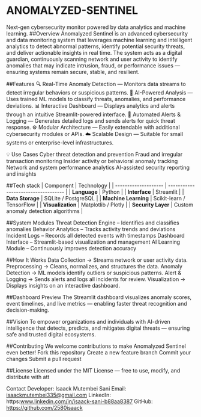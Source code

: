 # ANOMALYZED-SENTINEL
Next-gen cybersecurity monitor powered by data analytics and machine learning.
##Overview
Anomalyzed Sentinel is an advanced cybersecurity and data monitoring system that leverages machine learning and intelligent analytics to detect abnormal patterns, identify potential security threats, and deliver actionable insights in real time.
The system acts as a digital guardian, continuously scanning network and user activity to identify anomalies that may indicate intrusion, fraud, or performance issues — ensuring systems remain secure, stable, and resilient.

##Features
🔍 Real-Time Anomaly Detection — Monitors data streams to detect irregular behaviors or suspicious patterns.
🧠 AI-Powered Analysis — Uses trained ML models to classify threats, anomalies, and performance deviations.
📊 Interactive Dashboard — Displays analytics and alerts through an intuitive Streamlit-powered interface.
🔐 Automated Alerts & Logging — Generates detailed logs and sends alerts for quick threat response.
⚙️ Modular Architecture — Easily extendable with additional cybersecurity modules or APIs.
☁️ Scalable Design — Suitable for small systems or enterprise-level infrastructures.

💡 Use Cases
Cyber threat detection and prevention
Fraud and irregular transaction monitoring
Insider activity or behavioral anomaly tracking
Network and system performance analytics
AI-assisted security reporting and insights

##Tech stack
| Component            | Technology                          |
| -------------------- | ----------------------------------- |
| **Language**         | Python                              |
| **Interface**        | Streamlit                           |
| **Data Storage**     | SQLite / PostgreSQL                 |
| **Machine Learning** | Scikit-learn / TensorFlow           |
| **Visualization**    | Matplotlib / Plotly                 |
| **Security Layer**   | Custom anomaly detection algorithms |

##System Modules
Threat Detection Engine – Identifies and classifies anomalies
Behavior Analytics – Tracks activity trends and deviations
Incident Logs – Records all detected events with timestamps
Dashboard Interface – Streamlit-based visualization and management
AI Learning Module – Continuously improves detection accuracy

##How It Works
Data Collection → Streams network or user activity data.
Preprocessing → Cleans, normalizes, and structures the data.
Anomaly Detection → ML models identify outliers or suspicious patterns.
Alert & Logging → Sends alerts and logs all incidents for review.
Visualization → Displays insights on an interactive dashboard.

##Dashboard Preview
The Streamlit dashboard visualizes anomaly scores, event timelines, and live metrics — enabling faster threat recognition and decision-making.

##Vision
To empower organizations and individuals with AI-driven intelligence that detects, predicts, and mitigates digital threats — ensuring safe and trusted digital ecosystems.

##Contributing
We welcome contributions to make Anomalyzed Sentinel even better!
Fork this repository
Create a new feature branch
Commit your changes
Submit a pull request

##License
Licensed under the MIT License — free to use, modify, and distribute with att

Contact
Developer: Isaack Mutembei Sani
Email: isaackmutembei335@gmail.com
LinkedIn: https:www.linkedin.com/in/isaack-sani-b88aa8387
GitHub: https://github.com/2580isaack
